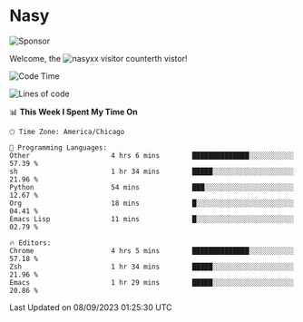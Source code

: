 # Nasy

<!--
<p align="center">
<img height="200" src="https://github-readme-stats.vercel.app/api?username=nasyxx&count_private=true&show_icons=true&theme=dracula&include_all_commits=true"/>
<img height="200" src="https://github-readme-stats.vercel.app/api/top-langs/?username=nasyxx&theme=dracula&hide=html,jupyter+notebook&count_private=true&show_icons=true"/>
</p>

  
----------------
-->

![Sponsor](https://img.shields.io/static/v1.svg?label=Sponsor&message=%E2%9D%A4&logo=GitHub&style=flat&color=pink)
 
Welcome, the ![nasyxx visitor counter](https://count.getloli.com/get/@nasyxx?theme=rule34)th vistor!
 
<!--START_SECTION:waka-->
![Code Time](http://img.shields.io/badge/Code%20Time-3%2C675%20hrs%2015%20mins-blue)

![Lines of code](https://img.shields.io/badge/From%20Hello%20World%20I%27ve%20Written-6.3%20million%20lines%20of%20code-blue)

📊 **This Week I Spent My Time On** 

```text
🕑︎ Time Zone: America/Chicago

💬 Programming Languages: 
Other                    4 hrs 6 mins        ██████████████░░░░░░░░░░░   57.39 % 
sh                       1 hr 34 mins        █████░░░░░░░░░░░░░░░░░░░░   21.96 % 
Python                   54 mins             ███░░░░░░░░░░░░░░░░░░░░░░   12.67 % 
Org                      18 mins             █░░░░░░░░░░░░░░░░░░░░░░░░   04.41 % 
Emacs Lisp               11 mins             █░░░░░░░░░░░░░░░░░░░░░░░░   02.79 % 

🔥 Editors: 
Chrome                   4 hrs 5 mins        ██████████████░░░░░░░░░░░   57.18 % 
Zsh                      1 hr 34 mins        █████░░░░░░░░░░░░░░░░░░░░   21.96 % 
Emacs                    1 hr 29 mins        █████░░░░░░░░░░░░░░░░░░░░   20.86 % 
```


 Last Updated on 08/09/2023 01:25:30 UTC
<!--END_SECTION:waka-->

<!-- ![visitors](https://visitor-badge.laobi.icu/badge?page_id=nasyxx.nasyxx) -->
